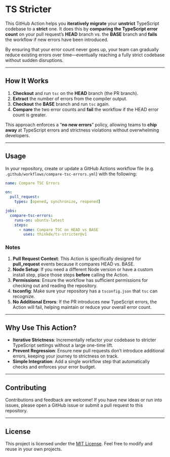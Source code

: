 # TS Stricter

This GitHub Action helps you **iteratively migrate** your **unstrict** TypeScript codebase to a **strict** one. It does this by **comparing the TypeScript error count** on your pull request’s **HEAD** branch vs. the **BASE** branch and **fails** the workflow if new errors have been introduced.  

By ensuring that your error count never goes up, your team can gradually reduce existing errors over time—eventually reaching a fully strict codebase without sudden disruptions.

---

## How It Works

1. **Checkout** and run `tsc` on the **HEAD** branch (the PR branch).
2. **Extract** the number of errors from the compiler output.
3. **Checkout** the **BASE** branch and run `tsc` again.
4. **Compare** the two error counts and **fail** the workflow if the HEAD error count is greater.

This approach enforces a “**no new errors**” policy, allowing teams to **chip away** at TypeScript errors and strictness violations without overwhelming developers.

---

## Usage

In your repository, create or update a GitHub Actions workflow file (e.g. `.github/workflows/compare-tsc-errors.yml`) with the following:

```yaml
name: Compare TSC Errors

on:
  pull_request:
    types: [opened, synchronize, reopened]

jobs:
  compare-tsc-errors:
    runs-on: ubuntu-latest
    steps:
      - name: Compare TSC on HEAD vs BASE
        uses: thinkdx/ts-stricter@v1
```

### Notes

1. **Pull Request Context**: This Action is specifically designed for **pull_request** events because it compares HEAD vs. BASE.
2. **Node Setup**: If you need a different Node version or have a custom install step, place those steps **before** calling the Action.
3. **Permissions**: Ensure the workflow has sufficient permissions for checking out and reading the repository.
4. **tsconfig**: Make sure your repository has a `tsconfig.json` that `tsc` can recognize.  
5. **No Additional Errors**: If the PR introduces new TypeScript errors, the Action will fail, helping maintain or reduce your overall error count.

---

## Why Use This Action?

- **Iterative Strictness**: Incrementally refactor your codebase to stricter TypeScript settings without a large one-time lift.
- **Prevent Regression**: Ensure new pull requests don’t introduce additional errors, keeping your journey to strictness on track.
- **Simple Integration**: Add a single workflow step that automatically checks and enforces your error budget.

---

## Contributing

Contributions and feedback are welcome! If you have new ideas or run into issues, please open a GitHub issue or submit a pull request to this repository.

---

## License

This project is licensed under the [MIT License](LICENSE). Feel free to modify and reuse in your own projects.